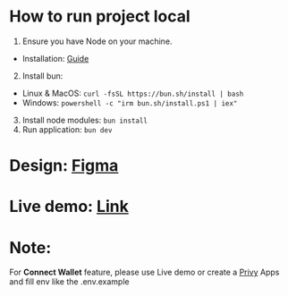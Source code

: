 # How to run project local
1. Ensure you have Node on your machine.
 - Installation: [Guide](https://nodejs.org/en/download) 
2. Install bun:
 - Linux & MacOS: `curl -fsSL https://bun.sh/install | bash`
 - Windows: `powershell -c "irm bun.sh/install.ps1 | iex"`
3. Install node modules: `bun install`
4. Run application: `bun dev`

# Design: [Figma](https://www.figma.com/design/mztvjjQpCaiGnb1qH6UZLa/Untitled?node-id=132-56&t=lOZCgYHAUmPQ5EoQ-1)

# Live demo: [Link](https://sonic-labs-fe-assignment.vercel.app/)

# Note: 
For **Connect Wallet** feature, please use Live demo or create a [Privy](https://www.privy.io/) Apps and fill env like the .env.example